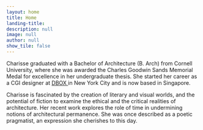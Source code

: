 ```yaml
---
layout: home
title: Home
landing-title:
description: null
image: null
author: null
show_tile: false
---
```


<p> Charisse graduated with a Bachelor of Architecture (B. Arch) from Cornell University, where
she was awarded the Charles Goodwin Sands Memorial Medal for excellence in her
undergraduate thesis. She started her career as a CGI designer at <a href="https://dbox.com"> DBOX </a> in New York City
and is now based in Singapore.</p><p>
Charisse is fascinated by the creation of literary and visual worlds, and the potential of fiction
to examine the ethical and the critical realities of architecture. Her recent work explores the
role of time in undermining notions of architectural permanence. She was once described as a
poetic pragmatist, an expression she cherishes to this day.</p>

